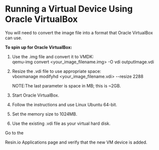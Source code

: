 # Running a Virtual Device Using Oracle VirtualBox

You will need to convert the image file into a format that Oracle VirtualBox can use.

**To spin up for Oracle VirtualBox:**

1. Use the .img file and convert it to VMDK:  
   qemu-img convert &lt;your\_image\_filename.img&gt; -O vdi outputImage.vdi

2. Resize the .vdi file to use appropriate space:  
   vboxmanage modifyhd &lt;your\_image\_filename.vdi&gt; --resize 2288

   NOTE:The last parameter is space in MB; this is ~2GB.

3. Start Oracle VirtualBox.

4. Follow the instructions and use Linux Ubuntu 64-bit.

5. Set the memory size to 1024MB.

6. Use the existing .vdi file as your virtual hard disk.

Go to the

Resin.io Applications page and verify that the new VM device is added.

